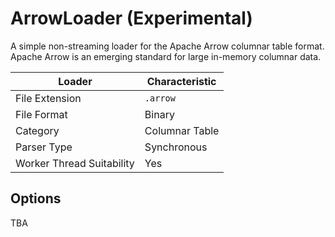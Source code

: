 # ArrowLoader (Experimental)

A simple non-streaming loader for the Apache Arrow columnar table format. Apache Arrow is an emerging standard for large in-memory columnar data.

| Loader                     | Characteristic |
| ---                        | ---            |
| File Extension             | `.arrow`       |
| File Format                | Binary         |
| Category                   | Columnar Table |
| Parser Type                | Synchronous    |
| Worker Thread Suitability  | Yes            |


## Options

TBA
